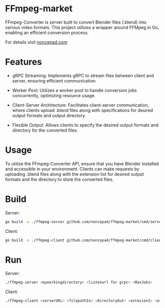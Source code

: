 # FFmpeg-market

FFmpeg-Converter is server built to convert Blender files (.blend) into various video formats. This project utilizes a wrapper around FFMpeg in Go, enabling an efficient conversion process.

For details visit [noncepad.com](https://noncepad.com/blog/ffmpeg/)

# Features

* gRPC Streaming: Implements gRPC to stream files between client and server, ensuring efficient communication.

* Worker Pool: Utilizes a worker pool to handle conversion jobs concurrently, optimizing resource usage.

* Client-Server Architecture: Facilitates client-server communication, where clients upload .blend files along with specifications for desired output formats and output directory.

* Flexible Output: Allows clients to specify the desired output formats and directory for the converted files.

# Usage

To utilize the FFmpeg-Converter API, ensure that you have Blender installed and accessible in your environment. Clients can make requests by uploading .blend files along with the extension list for desired output formats and the directory to store the converted files.

# Build
Server:
```bash
go build -o ./ffmpeg-server github.com/noncepad/ffmpeg-market/cmd/server
```
Client:
```bash
go build -o ./ffmpeg-client github.com/noncepad/ffmpeg-market/cmd/client
```
# Run

Server:
```bash
./ffmpeg-server <myworkingdirectory> <listenurl for grpc> <MaxJobs>
```
Client:
```bash
./ffmpeg-client <serverURL> <filepathIn> <DirectoryOut> <extesion1> <extesion2> .... <extesionN>
```